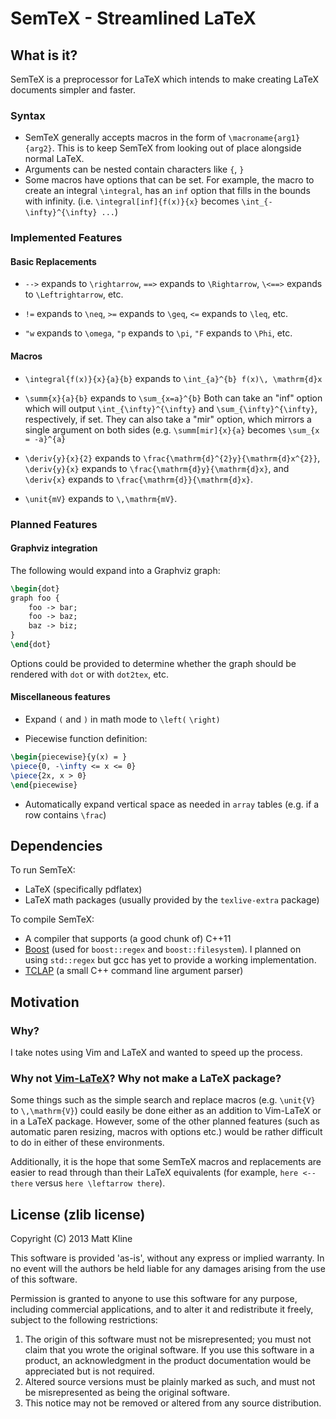 # SemTeX - Streamlined LaTeX

## What is it?

SemTeX is a preprocessor for LaTeX which intends to make creating LaTeX documents simpler and faster.

### Syntax

- SemTeX generally accepts macros in the form of `\macroname{arg1}{arg2}`. This is to keep SemTeX from looking out
  of place alongside normal LaTeX.
- Arguments can be nested contain characters like `{`, `}`
- Some macros have options that can be set. For example, the macro to create an integral `\integral`, has an `inf`
  option that fills in the bounds with infinity.
  (i.e. `\integral[inf]{f(x)}{x}` becomes `\int_{-\infty}^{\infty} ...`)

### Implemented Features

#### Basic Replacements

- `-->` expands to `\rightarrow`, `==>` expands to `\Rightarrow`, `\<==>` expands to `\Leftrightarrow`, etc.

- `!=` expands to `\neq`, `>=` expands to `\geq`, `<=` expands to `\leq`, etc.

- `"w` expands to `\omega`, `"p` expands to `\pi`, `"F` expands to `\Phi`, etc.

#### Macros

- `\integral{f(x)}{x}{a}{b}` expands to `\int_{a}^{b} f(x)\, \mathrm{d}x`

- `\summ{x}{a}{b}` expands to `\sum_{x=a}^{b}`
  Both can take an "inf" option which will output `\int_{\infty}^{\infty}` and `\sum_{\infty}^{\infty}`, respectively,
  if set. They can also take a "mir" option, which mirrors a single argument on both sides
  (e.g. `\summ[mir]{x}{a}` becomes `\sum_{x = -a}^{a}`

- `\deriv{y}{x}{2}` expands to `\frac{\mathrm{d}^{2}y}{\mathrm{d}x^{2}}`,
  `\deriv{y}{x}` expands to `\frac{\mathrm{d}y}{\mathrm{d}x}`,
  and `\deriv{x}` expands to `\frac{\mathrm{d}}{\mathrm{d}x}`.

- `\unit{mV}` expands to `\,\mathrm{mV}`.

### Planned Features

#### Graphviz integration

The following would expand into a Graphviz graph:

```latex
\begin{dot}
graph foo {
	foo -> bar;
	foo -> baz;
	baz -> biz;
}
\end{dot}
```

Options could be provided to determine whether the graph should be rendered with `dot` or with `dot2tex`, etc.

#### Miscellaneous features

- Expand `(` and `)` in math mode to `\left(` `\right)`

- Piecewise function definition:

```latex
\begin{piecewise}{y(x) = }
\piece{0, -\infty <= x <= 0}
\piece{2x, x > 0}
\end{piecewise}
```

- Automatically expand vertical space as needed in `array` tables (e.g. if a row contains `\frac`)

## Dependencies

To run SemTeX:
- LaTeX (specifically pdflatex)
- LaTeX math packages (usually provided by the `texlive-extra` package)

To compile SemTeX:
- A compiler that supports (a good chunk of) C++11
- [Boost](http://www.boost.org/) (used for `boost::regex` and `boost::filesystem`).
  I planned on using `std::regex` but gcc has yet to provide a working implementation.
- [TCLAP](http://tclap.sourceforge.net/) (a small C++ command line argument parser)

## Motivation

### Why?

I take notes using Vim and LaTeX and wanted to speed up the process.

### Why not [Vim-LaTeX](http://vim-latex.sourceforge.net/)? Why not make a LaTeX package?

Some things such as the simple search and replace macros (e.g. `\unit{V}` to `\,\mathrm{V}`) could easily be done either
as an addition to Vim-LaTeX or in a LaTeX package. However, some of the other planned features (such as automatic paren
resizing, macros with options etc.) would be rather difficult to do in either of these environments.

Additionally, it is the hope that some SemTeX macros and replacements are easier to read through than their LaTeX
equivalents (for example, `here <-- there` versus `here \leftarrow there`).

## License (zlib license)

Copyright (C) 2013 Matt Kline

This software is provided 'as-is', without any express or implied
warranty.  In no event will the authors be held liable for any damages
arising from the use of this software.

Permission is granted to anyone to use this software for any purpose,
including commercial applications, and to alter it and redistribute it
freely, subject to the following restrictions:

1. The origin of this software must not be misrepresented; you must not
   claim that you wrote the original software. If you use this software
   in a product, an acknowledgment in the product documentation would be
   appreciated but is not required.
2. Altered source versions must be plainly marked as such, and must not be
   misrepresented as being the original software.
3. This notice may not be removed or altered from any source distribution.
